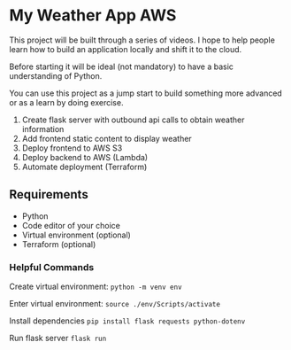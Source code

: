 # My Weather App AWS

This project will be built through a series of videos. I hope to help people learn how to build an application locally and shift it to the cloud.

Before starting it will be ideal (not mandatory) to have a basic understanding of Python.

You can use this project as a jump start to build something more advanced or as a learn by doing exercise.

1. Create flask server with outbound api calls to obtain weather information
2. Add frontend static content to display weather
3. Deploy frontend to AWS S3
4. Deploy backend to AWS (Lambda)
5. Automate deployment (Terraform)

## Requirements

- Python
- Code editor of your choice
- Virtual environment (optional)
- Terraform (optional)

### Helpful Commands

Create virtual environment:
`python -m venv env`

Enter virtual environment:
`source ./env/Scripts/activate`

Install dependencies
`pip install flask requests python-dotenv`

Run flask server
`flask run`
